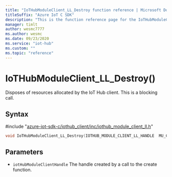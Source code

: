 ```yaml
---                             
title: "IoTHubModuleClient_LL_Destroy function reference | Microsoft Docs" 
titleSuffix: "Azure IoT C SDK"            
description: "This is the function reference page for the IoTHubModuleClient_LL_Destroy() function in the Azure IoT C SDK. This SDK is used with Azure IoT Hub and Azure IoT Hub Device Provisioning Service"            
manager: timlt                 
author: wesmc7777              
ms.author: wesmc               
ms.date: 09/23/2020                    
ms.service: "iot-hub"             
ms.custom: ""                
ms.topic: "reference"        
---                            
```


# IoTHubModuleClient_LL_Destroy()

Disposes of resources allocated by the IoT Hub client. This is a blocking call.

## Syntax

\#include "[azure-iot-sdk-c/iothub_client/inc/iothub_module_client_ll.h](../iothub-module-client-ll-h.md)"  
```C
void IoTHubModuleClient_LL_Destroy(IOTHUB_MODULE_CLIENT_LL_HANDLE  MU_C2);
```

## Parameters
* `iotHubModuleClientHandle` The handle created by a call to the create function.

